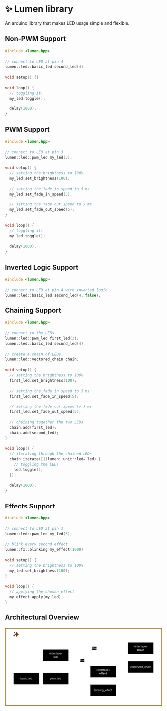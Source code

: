 # ✨ Lumen library
An arduino library that makes LED usage simple and flexible.

## Non-PWM Support
```cpp
#include <lumen.hpp>

// connect to LED at pin 4
lumen::led::basic_led second_led(4);

void setup() {}

void loop() {
  // toggling it!
  my_led.toggle();

  delay(1000);
}
```

## PWM Support
```cpp
#include <lumen.hpp>

// connect to LED at pin 3
lumen::led::pwm_led my_led(3);

void setup() {
  // setting the brightness to 100%
  my_led.set_brightness(100);

  // setting the fade in speed to 5 ms
  my_led.set_fade_in_speed(5);

  // setting the fade out speed to 5 ms
  my_led.set_fade_out_speed(5);
}

void loop() {
  // toggling it!
  my_led.toggle();

  delay(1000);
}
```

## Inverted Logic Support
```cpp
#include <lumen.hpp>

// connect to LED at pin 4 with inverted logic
lumen::led::basic_led second_led(4, false);
```

## Chaining Support
```cpp
#include <lumen.hpp>

// connect to the LEDs
lumen::led::pwm_led first_led(3);
lumen::led::basic_led second_led(4);

// create a chain of LEDs
lumen::led::vectored_chain chain;

void setup() {
  // setting the brightness to 100%
  first_led.set_brightness(100);

  // setting the fade in speed to 5 ms
  first_led.set_fade_in_speed(5);

  // setting the fade out speed to 5 ms
  first_led.set_fade_out_speed(5);

  // chaining together the two LEDs
  chain.add(first_led);
  chain.add(second_led);
}

void loop() {
  // iterating through the chained LEDs
  chain.iterate([](lumen::unit::led& led) {
    // toggling the LED!
    led.toggle();
  });

  delay(1000);
}
```

## Effects Support
```cpp
#include <lumen.hpp>

// connect to LED at pin 3
lumen::led::pwm_led my_led(3);

// blink every second effect
lumen::fx::blinking my_effect(1000);

void setup() {
  // setting the brightness to 100%
  my_led.set_brightness(100);
}

void loop() {
  // applying the chosen effect
  my_effect.apply(my_led);
}
```

## Architectural Overview
![lumen-arch](/images/lumen.png)